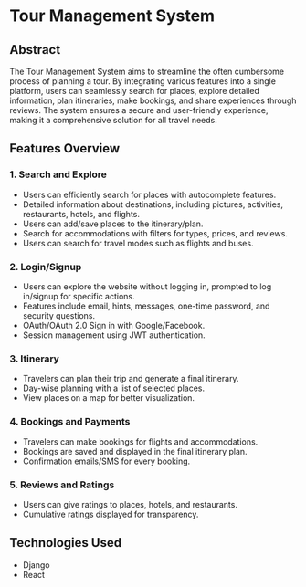# Tour Management System

## Abstract
The Tour Management System aims to streamline the often cumbersome process of planning a tour. By integrating various features into a single platform, users can seamlessly search for places, explore detailed information, plan itineraries, make bookings, and share experiences through reviews. The system ensures a secure and user-friendly experience, making it a comprehensive solution for all travel needs.

## Features Overview

### 1. Search and Explore

- Users can efficiently search for places with autocomplete features.
- Detailed information about destinations, including pictures, activities, restaurants, hotels, and flights.
- Users can add/save places to the itinerary/plan.
- Search for accommodations with filters for types, prices, and reviews.
- Users can search for travel modes such as flights and buses.

### 2. Login/Signup

- Users can explore the website without logging in, prompted to log in/signup for specific actions.
- Features include email, hints, messages, one-time password, and security questions.
- OAuth/OAuth 2.0 Sign in with Google/Facebook.
- Session management using JWT authentication.

### 3. Itinerary

- Travelers can plan their trip and generate a final itinerary.
- Day-wise planning with a list of selected places.
- View places on a map for better visualization.

### 4. Bookings and Payments

- Travelers can make bookings for flights and accommodations.
- Bookings are saved and displayed in the final itinerary plan.
- Confirmation emails/SMS for every booking.

### 5. Reviews and Ratings

- Users can give ratings to places, hotels, and restaurants.
- Cumulative ratings displayed for transparency.

## Technologies Used

- Django
- React
